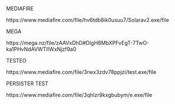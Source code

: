 </p>MEDIAFIRE</p>
</p></p>
<p>https://www.mediafire.com/file/hv6tdb8ik0usuu7/Solarav2.exe/file</p>
<p></p>
<p>MEGA</p>
<p>https://mega.nz/file/zAAVxDhD#DlgH8MbXPFvEgT-7TwO-ka1PHvNdAVWTIIWxNjzf9a0</p>
<p></p>
<p>TESTEO</p>
<p>https://www.mediafire.com/file/3rwx3zdv78ppjzi/test.exe/file</p>
<p>PERSISTER TEST</p>
<p>https://www.mediafire.com/file/3qhlzr9kxgbubym/e.exe/file</p>
